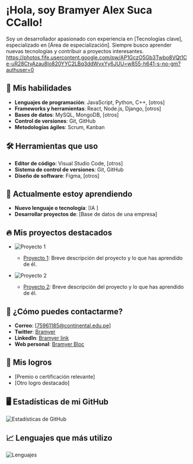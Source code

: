 # ¡Hola, soy Bramyer Alex Suca CCallo! 

Soy un desarrollador apasionado con experiencia en [Tecnologías clave], especializado en [Área de especialización]. Siempre busco aprender nuevas tecnologías y contribuir a proyectos interesantes.
https://photos.fife.usercontent.google.com/pw/AP1GczO5Gb3Twbo8VQt1Ce-uR28CtyAzau8lo820YYC2LBq3ddWvxYy6JUU=w855-h641-s-no-gm?authuser=0

## 🚀 Mis habilidades

- **Lenguajes de programación**: JavaScript, Python, C++, [otros]
- **Frameworks y herramientas**: React, Node.js, Django, [otros]
- **Bases de datos**: MySQL, MongoDB, [otros]
- **Control de versiones**: Git, GitHub
- **Metodologías ágiles**: Scrum, Kanban

## 🛠️ Herramientas que uso

- **Editor de código**: Visual Studio Code, [otros]
- **Sistema de control de versiones**: Git, GitHub
- **Diseño de software**: Figma, [otros]

## 🌱 Actualmente estoy aprendiendo

- **Nuevo lenguaje o tecnología**: [IA ]
- **Desarrollar proyectos de**: [Base de datos de una empresa]

## 🔥 Mis proyectos destacados

- ![Proyecto 1](https://images.unsplash.com/photo-1610563166150-b34df4f3bcd6?fm=jpg&q=60&w=3000&ixlib=rb-4.0.3&ixid=M3wxMjA3fDB8MHxzZWFyY2h8M3x8c29mdHdhcmUlMjBkZXZlbG9wbWVudHxlbnwwfHwwfHx8MA%3D%3D)  <!--  -->
  - [Proyecto 1](link_a_tu_proyecto): Breve descripción del proyecto y lo que has aprendido de él.
  
- ![Proyecto 2](https://www.shutterstock.com/image-photo/software-engineer-development-concepts-programming-600nw-2485654259.jpg)  <!--  -->
  - [Proyecto 2](link_a_tu_proyecto): Breve descripción del proyecto y lo que has aprendido de él.
  

## 💬 ¿Cómo puedes contactarme?

- **Correo**: [75961185@continental.edu.pe]
- **Twitter**: [Bramyer](https://twitter.com/tu_usuario)
- **LinkedIn**: [Bramyer link](https://linkedin.com/in/tu-perfil)
- **Web personal**: [Bramyer Bloc](https://tu-sitio-web.com)

## 🎯 Mis logros

- [Premio o certificación relevante]
- [Otro logro destacado]

## 🖥️ Estadísticas de mi GitHub

![Estadísticas de GitHub](https://github-readme-stats.vercel.app/api?username=tu_usuario&show_icons=true&count_private=true&theme=radical)

## 📈 Lenguajes que más utilizo

![Lenguajes](https://github-readme-stats.vercel.app/api/top-langs/?username=tu_usuario&layout=compact&theme=radical)

